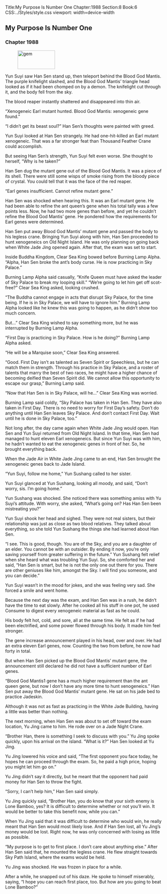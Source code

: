 Title:My Purpose Is Number One 
Chapter:1988 
Section:8 
Book:6 
CSS:../Styles/style.css 
viewport: width=device-width
  
## My Purpose Is Number One
### Chapter 1988
  
<figure>
	<img src="../Images/gem.gif" alt="gem" id="gem" width="120" height="60" />
</figure>
  

  
Yun Suyi saw Han Sen stand up, then teleport behind the Blood God Mantis. The purple knifelight slashed, and the Blood God Mantis’ triangle head looked as if it had been chomped on by a demon. The knifelight cut through it, and the body fell from the sky.

The blood reaper instantly shattered and disappeared into thin air.

“Xenogeneic Earl mutant hunted. Blood God Mantis: xenogeneic gene found.”

“I didn’t get its beast soul?” Han Sen’s thoughts were painted with greed.

Yun Suyi looked at Han Sen strangely. He had one-hit-killed an Earl mutant xenogeneic. That was a far stronger feat than Thousand Feather Crane could accomplish.

But seeing Han Sen’s strength, Yun Suyi felt even worse. She thought to herself, “Why is he taken?”

Han Sen dug the mutant gene out of the Blood God Mantis. It was a piece of its shell. There were still some wisps of smoke rising from the bloody piece of crystal. You could tell that it was the face of the red reaper.

“Earl genes insufficient. Cannot refine mutant gene.”

Han Sen was shocked when hearing this. It was an Earl mutant gene. He had been able to refine the ant queen’s gene when his total tally was a few points less. Now, he had two more genes than before, and yet he couldn’t refine the Blood God Mantis’ gene. He pondered how the requirements for Earl genes were determined.

Han Sen put away Blood God Mantis’ mutant gene and passed the body to his legless crane. Bringing Yun Suyi along with him, Han Sen proceeded to hunt xenogeneics on Old Night Island. He was only planning on going back when White Jade Jing opened again. After that, the exam was set to start.

Inside Buddha Kingdom, Clear Sea King bowed before Burning Lamp Alpha. “Alpha, Han Sen broke the ant’s body curse. He is now practicing in Sky Palace.”

Burning Lamp Alpha said casually, “Knife Queen must have asked the leader of Sky Palace to break my looping skill.” “We’re going to let him get off scot-free?” Clear Sea King asked, looking crushed.

“The Buddha cannot engage in acts that disrupt Sky Palace, for the time being. If he is in Sky Palace, we will have to ignore him.” Burning Lamp Alpha looked like he knew this was going to happen, as he didn’t show too much concern.

But…” Clear Sea King wished to say something more, but he was interrupted by Burning Lamp Alpha.

“First Day is practicing in Sky Palace. How is he doing?” Burning Lamp Alpha asked.

“He will be a Marquise soon,” Clear Sea King answered.

“Good. First Day isn’t as talented as Seven Spirit or Speechless, but he can match them in strength. Through his practice in Sky Palace, and a roster of talents that marry the best of two races, he might have a higher chance of becoming deified than Seven Spirit did. We cannot allow this opportunity to escape our grasp,” Burning Lamp said.

“Now that Han Sen is in Sky Palace, will he…” Clear Sea King was worried.

Burning Lamp said coldly, “Sky Palace has taken in Han Sen. They have also taken in First Day. There is no need to worry for First Day’s safety. Don’t do anything until Han Sen leaves Sky Palace. And don’t contact First Day. Wait until he is done in Sky Palace, too.”

Not long after, the day came again when White Jade Jing would open. Han Sen and Yun Suyi returned from Old Night Island. In that time, Han Sen had managed to hunt eleven Earl xenogeneics. But since Yun Suyi was with him, he hadn’t wanted to eat the xenogeneic genes in front of her. So, he brought everything back.

When the Jade Air in White Jade Jing came to an end, Han Sen brought the xenogeneic genes back to Jade Island.

“Yun Suyi, follow me home,” Yun Sushang called to her sister.

Yun Suyi glanced at Yun Sushang, looking all moody, and said, “Don’t worry, sis. I’m going home.”

Yun Sushang was shocked. She noticed there was something amiss with Yu Suyi’s attitude. With worry, she asked, “What’s going on? Has Han Sen been mistreating you?”

Yun Suyi shook her head and sighed. They were not real sisters, but their relationship was just as close as two blood relatives. They talked about everything, so she told Yun Sushang the things she had learned about Han Sen.

“I see. This is good, though. You are of the Sky, and you are a daughter of an elder. You cannot be with an outsider. By ending it now, you’re only saving yourself from greater suffering in the future.” Yun Sushang felt relief when she heard what was troubling Yun Suyi. So, she comforted her and said, “Han Sen is smart, but he is not the only one out there for you. There are other geniuses like him, amongst the Sky. I will find you someone, and you can decide.”

Yun Suyi wasn’t in the mood for jokes, and she was feeling very sad. She forced a smile and went home.

Because the next day was the exam, and Han Sen was in a rush, he didn’t have the time to eat slowly. After he cooked all his stuff in one pot, he used Consume to digest every xenogeneic material as fast as he could.

His body felt hot, cold, and sore, all at the same time. He felt as if he had been electrified, and some power flowed through his body. It made him feel stronger.

The gene increase announcement played in his head, over and over. He had an extra eleven Earl genes, now. Counting the two from before, he now had forty in total.

But when Han Sen picked up the Blood God Mantis’ mutant gene, the announcement still declared he did not have a sufficient number of Earl genes.

“Blood God Mantis1 gene has a much higher requirement than the ant queen gene, but now I don’t have any more time to hunt xenogeneics.” Han Sen put away the Blood God Mantis’ mutant gene. He sat on his jade bed to practice Jadeskin.

Although it was not as fast as practicing in the White Jade Building, having a little was better than nothing.

The next morning, when Han Sen was about to set off toward the exam location, Yu Jing came to him. He rode over on a Jade Night Crane.

“Brother Han, there is something I seek to discuss with you.” Yu Jing spoke quickly, upon his arrival on the island. “What is it?” Han Sen looked at Yu Jing.

Yu Jing lowered his voice and said, “The first opponent you face today, he hopes he can proceed through the exam. So, he paid a high price, hoping you might let him go on.”

Yu Jing didn’t say it directly, but he meant that the opponent had paid money for Han Sen to throw the fight.

“Sorry, I can’t help him,” Han Sen said simply.

Yu Jing quickly said, “Brother Han, you do know that your sixth enemy is Lone Bamboo, yes? It is difficult to determine whether or not you’ll win. It would be better to take this benefit now, while you can.”

When Yu Jing said that it was difficult to determine who would win, he really meant that Han Sen would most likely lose. And if Han Sen lost, all Yu Jing’s money would be lost. Right now, he was only concerned with losing as little as possible.

“My purpose is to get to first place. I don’t care about anything else.” After Han Sen said that, he mounted the legless crane. He flew straight towards Sky Path Island, where the exams would be held.

Yu Jing was shocked. He was frozen in place for a while.

After a while, he snapped out of his daze. He spoke to himself miserably, saying, “I hope you can reach first place, too. But how are you going to beat Lone Bamboo?”